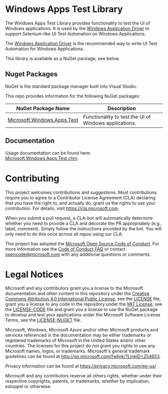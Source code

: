 Windows Apps Test Library
===========

The Windows Apps Test Library provides functionality to test the UI of Windows applications. It is used by the [Windows Application Driver](https://github.com/Microsoft/WinAppDriver) to support Selenium-like UI Test Automation on Windows Applications.

The [Windows Application Driver](https://github.com/Microsoft/WinAppDriver) is the recommended way to write UI Test Automation for Windows Applications.

This library is available as a NuGet package, see below.

## Nuget Packages
NuGet is the standard package manager built into Visual Studio.

This repo provides information for the following NuGet packages:

 NuGet Package Name | Description |
| --- | --- |
| [Microsoft.Windows.Apps.Test](https://www.nuget.org/packages/Microsoft.Windows.Apps.Test) | Functionality to test the UI of Windows applications. |

## Documentation

Usage documentation can be found here: [Microsoft.Windows.Apps.Test.chm](docs/Microsoft.Windows.Apps.Test.chm).

# Contributing

This project welcomes contributions and suggestions.  Most contributions require you to agree to a
Contributor License Agreement (CLA) declaring that you have the right to, and actually do, grant us
the rights to use your contribution. For details, visit https://cla.microsoft.com.

When you submit a pull request, a CLA-bot will automatically determine whether you need to provide
a CLA and decorate the PR appropriately (e.g., label, comment). Simply follow the instructions
provided by the bot. You will only need to do this once across all repos using our CLA.

This project has adopted the [Microsoft Open Source Code of Conduct](https://opensource.microsoft.com/codeofconduct/).
For more information see the [Code of Conduct FAQ](https://opensource.microsoft.com/codeofconduct/faq/) or
contact [opencode@microsoft.com](mailto:opencode@microsoft.com) with any additional questions or comments.

# Legal Notices

Microsoft and any contributors grant you a license to the Microsoft documentation and other content
in this repository under the [Creative Commons Attribution 4.0 International Public License](https://creativecommons.org/licenses/by/4.0/legalcode),
see the [LICENSE](LICENSE) file, grant you a license to any code in the repository under the [MIT License](https://opensource.org/licenses/MIT), see the
[LICENSE-CODE](LICENSE-CODE) file and grant you a license to use the NuGet package to develop and test your applications under the Microsoft Software License Terms, see the 
[LICENSE-NUGET](LUCENSE_NUGET.md) file.

Microsoft, Windows, Microsoft Azure and/or other Microsoft products and services referenced in the documentation
may be either trademarks or registered trademarks of Microsoft in the United States and/or other countries.
The licenses for this project do not grant you rights to use any Microsoft names, logos, or trademarks.
Microsoft's general trademark guidelines can be found at http://go.microsoft.com/fwlink/?LinkID=254653.

Privacy information can be found at https://privacy.microsoft.com/en-us/

Microsoft and any contributors reserve all others rights, whether under their respective copyrights, patents,
or trademarks, whether by implication, estoppel or otherwise.
